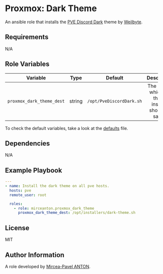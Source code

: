 Proxmox: Dark Theme
===================

An ansible role that installs the [PVE Discord Dark](https://github.com/Weilbyte/PVEDiscordDark) theme by [Weilbyte](https://github.com/Weilbyte).

Requirements
------------

N/A

Role Variables
--------------

|          Variable          |  Type  |         Default          |                      Description                       |
| :------------------------: | :----: | :----------------------: | :----------------------------------------------------: |
| `proxmox_dark_theme_dest`  | string | `/opt/PveDiscordDark.sh` | The path at which the theme installer should be saved. |

To check the default variables, take a look at the [defaults](defaults/main.yml) file.

Dependencies
------------

N/A

Example Playbook
----------------

``` yml
---
- name: Install the dark theme on all pve hosts.
  hosts: pve
  remote_user: root

  roles:
    - role: mirceanton.proxmox_dark_theme
      proxmox_dark_theme_dest: /opt/installers/dark-theme.sh
```

License
-------

MIT

Author Information
------------------

A role developed by [Mircea-Pavel ANTON](https://www.mirceanton.com).
